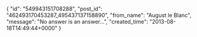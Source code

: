  {
   "id": "549943151708288",
   "post_id": "462493170453287_495437137158890",
   "from_name": "August le Blanc",
   "message": "No answer is an answer...",
   "created_time": "2013-08-18T14:49:44+0000"
 }
